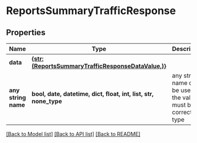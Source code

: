 # ReportsSummaryTrafficResponse


## Properties
Name | Type | Description | Notes
------------ | ------------- | ------------- | -------------
**data** | [**{str: (ReportsSummaryTrafficResponseDataValue,)}**](ReportsSummaryTrafficResponseDataValue.md) |  | 
**any string name** | **bool, date, datetime, dict, float, int, list, str, none_type** | any string name can be used but the value must be the correct type | [optional]

[[Back to Model list]](../../README.md#models) [[Back to API list]](../../README.md#available-methods) [[Back to README]](../../README.md)


